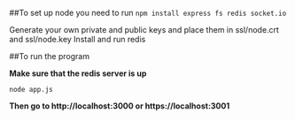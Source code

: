 ##To set up node you need to run
`npm install express fs redis socket.io`

Generate your own private and public keys and place them in ssl/node.crt and ssl/node.key
Install and run redis

##To run the program 

**Make sure that the redis server is up**

`node app.js`

**Then go to http://localhost:3000 or https://localhost:3001**
